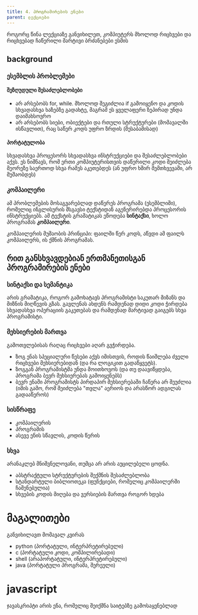 ```yaml
---
title: 4. პროგრამირების ენები
parent: ლექციები
---
```



როგორც წინა ლექციაზე განვიხილეთ, კომპიუტერს მხოლოდ რიცხვები და რიცხვებად ჩაწერილი მარტივი ბრძანებები ესმის

## background
### ესემბლის პრობლემები

#### შეზღუდული შესაძლებლობები
- არ არსებობს for, while. მხოლოდ შეგიძლია if გამოიყენო და კოდის სხვადასხვა ხაზებზე გადახტე, მაგრამ ეს ყველაფერი ზეპირად უნდა დაიმახსოვრო
- არ არსებობს სიები, ობიექტები და რთული სტრუქტურები (მომავალში ისწავლით), რაც საწერ კოდს უფრო ზრდის (შესაბამისად)

#### პორტატულობა
სხვადასხვა პროცესორს სხვადასხვა ინსტრუქციები და შესაძლებლობები აქვს. ეს ნიშნავს, რომ ერთი კომპიუტერისთვის დაწერილი კოდი შეიძლება მეორეზე საერთოდ სხვა რამეს აკეთებდეს (ან უფრო ხშირ შემთხვევაში, არ მუშაობდეს)

### კომპაილერი
ამ პრობლემების მოსაგვარებლად დაწერეს პროგრამა (ესემბლიში), რომელიც ინგლისურის მსგავსი ტექსტიდან აგენერირებდა პროცესორის ინსტრუქციებს. ამ ტექსტის გრამატიკას ეწოდება **სინტაქსი**, ხოლო პროგრამას **კომპაილერი**.

კომპაილერის მუშაობის პრინციპი: ფაილში წერ კოდს, აწვდი ამ ფაილს კომპაილერს, ის ქმნის პროგრამას.

## რით განსხვავდებიან ერთმანეთისგან პროგრამირების ენები
### სინტაქსი და სემანტიკა
არის გრამატიკა, როგორ გამოხატავს პროგრამისტი საკუთარ მიზანს და მიზნის მიღწევის გზას. გავლენას ახდენს რამდენად დიდი კოდი ჭირდება სხვადასხვა ოპერაციის გაკეთებას და რამდენად მარტივად გაიგებს სხვა პროგრამისტი.


### მეხსიერების მართვა
გამოთვლებისას რაღაც რიცხვები აღარ გვჭირდება.

- ზოგ ენას სპეციალური წესები აქვს იმისთვის, როდის წაიშლება ძველი რიცხვები მეხსიერებიდან (და რა ლოგიკით გადაწყვეტს).
- ზოგგან პროგრამისტმა უნდა მოითხოვოს (და თუ დაავიწყდება, პროგრამა ბევრ მეხსიერებას გამოიყენებს) 
- ბევრ ენაში პროგრამისტს პირდაპირ მეხსიერებაში ჩაწერა არ შეუძლია (იმის გამო, რომ შეიძლება "თვლა" აერიოს და არასწორ ადგილას გადააწეროს)

### სისწრაფე
- კომპაილერის
- პროგრამის
- ასევე ენის სწავლის, კოდის წერის

### სხვა
არანაკლებ მნიშვნელოვანი, თუმცა არ არის აუცილებელი ცოდნა.
- აბსტრაქტული სტრუქტურების შექმნის შესაძლებლობა
- სტანდარტული ბიბლიოთეკა (ფუნქციები, რომელიც კომპაილერში ჩაშენებულია)
- სხვების კოდის მიღება და ვერსიების მართვა როგორ ხდება

# მაგალითები
განვიხილავთ მომავალ კვირას
- python (პორტატული, ინტერპრეტირებული)
- c (პორტატული კოდი, კომპილირებადი)
- shell (არაპორტატული, ინტერპრეტირებული)
- java (პორტატული პროგრამა, შერეული)

# javascript
ჯავასკრიპტი არის ენა, რომელიც შეიქმნა საიტებზე გამოსაყენებლად
